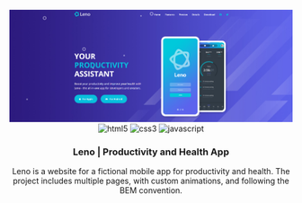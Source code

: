 <div align="center">
  <br />
    <a>
      <img src="images/leno-cover.png" alt="Project Cover">
    </a>
  <br />

  <div>
    <img src="https://img.shields.io/badge/-HTML_5-black?style=for-the-badge&logoColor=white&logo=html5&color=E34F26" alt="html5" />
    <img src="https://img.shields.io/badge/-css3-black?style=for-the-badge&logoColor=white&logo=css3&color=1572B6" alt="css3" />
    <img src="https://img.shields.io/badge/-javascript-yellow?style=for-the-badge&logoColor=white&logo=javascript" alt="javascript" />
  </div>

  <h3 align="center">Leno | Productivity and Health App</h3>

   <div align="center">
     Leno is a website for a fictional mobile app for productivity and health. The project includes multiple pages, with custom animations, and following the BEM convention.
    </div>
</div>